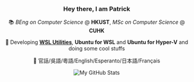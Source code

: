 <div align="center">
  
### Hey there, I am Patrick 

📚 *BEng on Computer Science* @ **HKUST**, *MSc on Computer Science* @ **CUHK**

🔭 Developing **[WSL Utilities](https://github.com/wslutilities)**, **Ubuntu for WSL** and **Ubuntu for Hyper-V** and doing some cool stuffs

💬 官話/吳語/粵語/English/Esperanto/日本語/Français

![My GitHub Stats](https://github-readme-stats.vercel.app/api?username=patrick330602&show_icons=true&include_all_commits=true)

</div>


